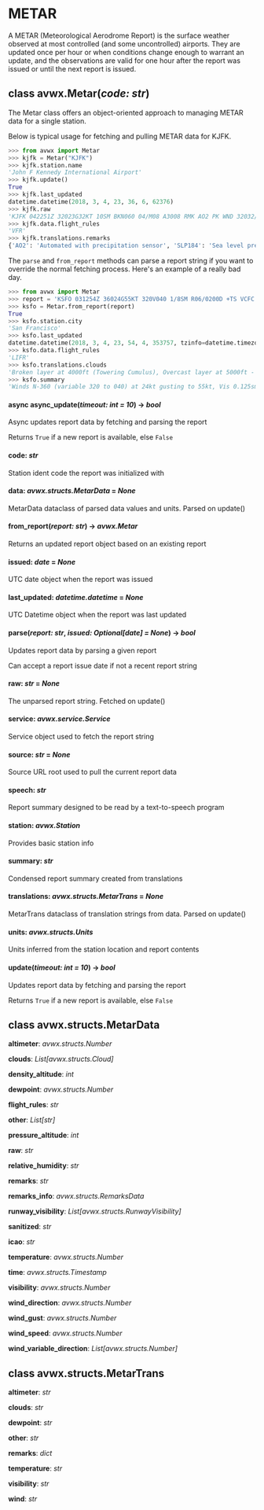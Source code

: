# METAR

A METAR (Meteorological Aerodrome Report) is the surface weather observed at most controlled (and some uncontrolled) airports. They are updated once per hour or when conditions change enough to warrant an update, and the observations are valid for one hour after the report was issued or until the next report is issued.

## class avwx.**Metar**(*code: str*)

The Metar class offers an object-oriented approach to managing METAR data for a single station.

Below is typical usage for fetching and pulling METAR data for KJFK.

```python
>>> from avwx import Metar
>>> kjfk = Metar("KJFK")
>>> kjfk.station.name
'John F Kennedy International Airport'
>>> kjfk.update()
True
>>> kjfk.last_updated
datetime.datetime(2018, 3, 4, 23, 36, 6, 62376)
>>> kjfk.raw
'KJFK 042251Z 32023G32KT 10SM BKN060 04/M08 A3008 RMK AO2 PK WND 32032/2251 SLP184 T00441078'
>>> kjfk.data.flight_rules
'VFR'
>>> kjfk.translations.remarks
{'AO2': 'Automated with precipitation sensor', 'SLP184': 'Sea level pressure: 1018.4 hPa', 'T00441078': 'Temperature 4.4°C and dewpoint -7.8°C'}
```

The `parse` and `from_report` methods can parse a report string if you want to override the normal fetching process. Here's an example of a really bad day.

```python
>>> from avwx import Metar
>>> report = 'KSFO 031254Z 36024G55KT 320V040 1/8SM R06/0200D +TS VCFC OVC050 BKN040TCU 14/10 A2978 RMK AIRPORT CLOSED'
>>> ksfo = Metar.from_report(report)
True
>>> ksfo.station.city
'San Francisco'
>>> ksfo.last_updated
datetime.datetime(2018, 3, 4, 23, 54, 4, 353757, tzinfo=datetime.timezone.utc)
>>> ksfo.data.flight_rules
'LIFR'
>>> ksfo.translations.clouds
'Broken layer at 4000ft (Towering Cumulus), Overcast layer at 5000ft - Reported AGL'
>>> ksfo.summary
'Winds N-360 (variable 320 to 040) at 24kt gusting to 55kt, Vis 0.125sm, Temp 14C, Dew 10C, Alt 29.78inHg, Heavy Thunderstorm, Vicinity Funnel Cloud, Broken layer at 4000ft (Towering Cumulus), Overcast layer at 5000ft'
```

#### async **async_update**(*timeout: int = 10*) -> *bool*

Async updates report data by fetching and parsing the report

Returns `True` if a new report is available, else `False`

#### **code**: *str*

Station ident code the report was initialized with

#### **data**: *avwx.structs.MetarData* = *None*

MetarData dataclass of parsed data values and units. Parsed on update()

#### **from_report**(*report: str*) -> *avwx.Metar*

Returns an updated report object based on an existing report

#### **issued**: *date* = *None*

UTC date object when the report was issued

#### **last_updated**: *datetime.datetime* = *None*

UTC Datetime object when the report was last updated

#### **parse**(*report: str*, *issued: Optional[date] = None*) -> *bool*

Updates report data by parsing a given report

Can accept a report issue date if not a recent report string

#### **raw**: *str* = *None*

The unparsed report string. Fetched on update()

#### **service**: *avwx.service.Service*

Service object used to fetch the report string

#### **source**: *str* = *None*

Source URL root used to pull the current report data

#### **speech**: *str*

Report summary designed to be read by a text-to-speech program

#### **station**: *avwx.Station*

Provides basic station info

#### **summary**: *str*

Condensed report summary created from translations

#### **translations**: *avwx.structs.MetarTrans* = *None*

MetarTrans dataclass of translation strings from data. Parsed on update()

#### **units**: *avwx.structs.Units*

Units inferred from the station location and report contents

#### **update**(*timeout: int = 10*) -> *bool*

Updates report data by fetching and parsing the report

Returns `True` if a new report is available, else `False`

## class avwx.structs.**MetarData**

**altimeter**: *avwx.structs.Number*

**clouds**: *List[avwx.structs.Cloud]*

**density_altitude**: *int*

**dewpoint**: *avwx.structs.Number*

**flight_rules**: *str*

**other**: *List[str]*

**pressure_altitude**: *int*

**raw**: *str*

**relative_humidity**: *str*

**remarks**: *str*

**remarks_info**: *avwx.structs.RemarksData*

**runway_visibility**: *List[avwx.structs.RunwayVisibility]*

**sanitized**: *str*

**icao**: *str*

**temperature**: *avwx.structs.Number*

**time**: *avwx.structs.Timestamp*

**visibility**: *avwx.structs.Number*

**wind_direction**: *avwx.structs.Number*

**wind_gust**: *avwx.structs.Number*

**wind_speed**: *avwx.structs.Number*

**wind_variable_direction**: *List[avwx.structs.Number]*

## class avwx.structs.**MetarTrans**

**altimeter**: *str*

**clouds**: *str*

**dewpoint**: *str*

**other**: *str*

**remarks**: *dict*

**temperature**: *str*

**visibility**: *str*

**wind**: *str*
